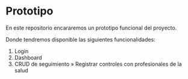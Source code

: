 # Prototipo
En este repositorio encararemos un prototipo funcional del proyecto.

Donde tendremos disponible las siguientes funcionalidades:

1. Login
2. Dashboard 
3. CRUD de seguimiento » Registrar controles con profesionales de la salud
